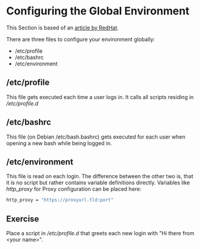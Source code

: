 # Configuring the Global Environment
This Section is based of an [article by RedHat](https://www.redhat.com/sysadmin/customize-user-environments).

There are three files to configure your environment globally: 

- /etc/profile
- /etc/bashrc
- /etc/environment

## /etc/profile
This file gets executed each time a user logs in. It calls all scripts residing in */etc/profile.d*

## /etc/bashrc
This file (on Debian /etc/bash.bashrc) gets executed for each user when opening a new bash while being logged in.

## /etc/environment
This file is read on each login. The difference between the other two is, that it is no script but rather contains variable definitions directly.
Variables like *http_proxy* for Proxy configuration can be placed here:

``` bash
http_proxy = "https://proxyurl.tld:port"
```

## Exercise
Place a script in */etc/profile.d* that greets each new login with "Hi there from \<your name\>".